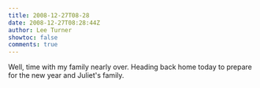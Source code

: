 ```yaml
---
title: 2008-12-27T08-28
date: 2008-12-27T08:28:44Z
author: Lee Turner
showtoc: false
comments: true
---
```


Well, time with my family nearly over. Heading back home today to prepare for the new year and Juliet's family.


